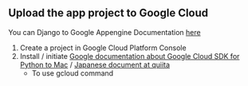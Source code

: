 ## Upload the app project to Google Cloud
You can Django to Google Appengine Documentation [here](https://cloud.google.com/python/django/appengine)
1. Create a project in Google Cloud Platform Console 
2. Install / initiate [Google documentation about Google Cloud SDK for Python to Mac](https://cloud.google.com/sdk/docs/quickstart-mac-os-x) / [Japanese document at quiita](https://qiita.com/G-awa/items/e6904b040caa0096fba0)
    * To use gcloud command
 
